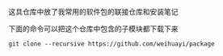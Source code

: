 
这具仓库中放了我常用的软件包的联接仓库和安装笔记


下面的命令可以把这个仓库中包含的子模块都下载下来

```
git clone --recursive https://github.com/weihuayi/package
```
